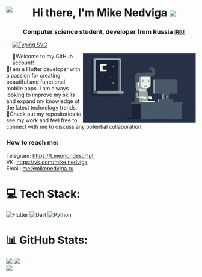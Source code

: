 <!-- Title -->

<h1 align="center"><img src="https://media.tenor.com/AsMaT54WdP4AAAAi/hi-green.gif", align="left" height="150"/> 
Hi there, I'm Mike Nedviga 
<img src="https://github.com/blackcater/blackcater/raw/main/images/Hi.gif", height="32"/></h1>
<!-- <h1 align="center"><img src="https://media.tenor.com/AsMaT54WdP4AAAAi/hi-green.gif", height="60"/>Hi there, I'm Mike Nedviga </h1> -->

<h3 align="center">Computer science student, developer from Russia 🇷🇺</h3>




<!-- [![Typing SVG](https://readme-typing-svg.herokuapp.com?color=%2336BCF7&lines=Computer+science+student)](https://git.io/typing-svg) -->
<!-- Running line about some interesing facts of me -->
<a href="https://git.io/typing-svg"><img src="https://readme-typing-svg.herokuapp.com?font=Fira+Code&pause=1000&color=%2336BCF7&width=435&lines=%E2%9D%A4%EF%B8%8F+sport%3A+ski%2C+basketball%2C+billiard+;190%2Bcm+tall;Harry+Harison+is+favourite+writer;I+can+juggle+three+oranges+at+once" alt="Typing SVG" /></a>

<img alt="Night Coding" src="https://raw.githubusercontent.com/AVS1508/AVS1508/master/assets/Night-Coding.gif" align="right"/>

🔹️Welcome to my GitHub account!<br />🔹️I am a Flutter developer with a passion for creating beautiful and functional mobile apps. I am always looking to improve my skills and expand my knowledge of the latest technology trends.<br />🔹️Check out my repositories to see my work and feel free to connect with me to discuss any potential collaboration.


### How to reach me:
<!-- [![Telegram](https://img.shields.io/badge/Telegram-blue?logo=Telegram&logoColor=white)](https://t.me/nondescr1pt)
<img src="https://img.shields.io/badge/me@mikenedviga.ru-%23D14836.svg?&style=for-the-badge&logo=gmail&logoColor=white" href="me@mikenedviga.ru"> -->
Telegram: https://t.me/nondescr1pt <br>
VK: https://vk.com/mike.nedviga <br>
Email: me@mikenedviga.ru  <br>



# 💻 Tech Stack:
![Flutter](https://img.shields.io/badge/Flutter-%2302569B.svg?style=for-the-badge&logo=Flutter&logoColor=white) ![Dart](https://img.shields.io/badge/dart-%230175C2.svg?style=for-the-badge&logo=dart&logoColor=white) ![Python](https://img.shields.io/badge/python-3670A0?style=for-the-badge&logo=python&logoColor=ffdd54)

# 📊 GitHub Stats:
![](https://github-readme-stats.vercel.app/api?username=DidItHard&theme=react&hide_border=true&include_all_commits=true&count_private=false)
![](https://github-readme-streak-stats.herokuapp.com/?user=DidItHard&theme=react&hide_border=true)<br/>
![](https://github-readme-stats.vercel.app/api/top-langs/?username=DidItHard&theme=react&hide_border=true&include_all_commits=true&count_private=false&layout=compact)<br/>

<!--
**DidItHard/DidItHard** is a ✨ _special_ ✨ repository because its `README.md` (this file) appears on your GitHub profile.

Here are some ideas to get you started:

- 🔭 I’m currently working on ...
- 🌱 I’m currently learning ...
- 👯 I’m looking to collaborate on ...
- 🤔 I’m looking for help with ...
- 💬 Ask me about ...
- 📫 How to reach me: ...
- 😄 Pronouns: ...
- ⚡ Fun fact: ...
-->
